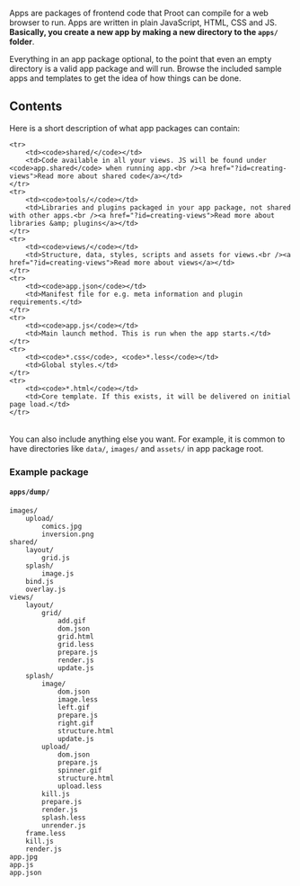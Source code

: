 
Apps are packages of frontend code that Proot can compile for a web browser to run. Apps are written in plain JavaScript, HTML, CSS and JS. **Basically, you create a new app by making a new directory to the `apps/` folder**.

Everything in an app package optional, to the point that even an empty directory is a valid app package and will run. Browse the included sample apps and templates to get the idea of how things can be done.



## Contents

Here is a short description of what app packages can contain:

<table>

	<tr>
		<td><code>shared/</code></td>
		<td>Code available in all your views. JS will be found under <code>app.shared</code> when running app.<br /><a href="?id=creating-views">Read more about shared code</a></td>
	</tr>
	<tr>
		<td><code>tools/</code></td>
		<td>Libraries and plugins packaged in your app package, not shared with other apps.<br /><a href="?id=creating-views">Read more about libraries &amp; plugins</a></td>
	</tr>
	<tr>
		<td><code>views/</code></td>
		<td>Structure, data, styles, scripts and assets for views.<br /><a href="?id=creating-views">Read more about views</a></td>
	</tr>
	<tr>
		<td><code>app.json</code></td>
		<td>Manifest file for e.g. meta information and plugin requirements.</td>
	</tr>
	<tr>
		<td><code>app.js</code></td>
		<td>Main launch method. This is run when the app starts.</td>
	</tr>
	<tr>
		<td><code>*.css</code>, <code>*.less</code></td>
		<td>Global styles.</td>
	</tr>
	<tr>
		<td><code>*.html</code></td>
		<td>Core template. If this exists, it will be delivered on initial page load.</td>
	</tr>

</table>

You can also include anything else you want. For example, it is common to have directories like `data/`, `images/` and `assets/` in app package root.



### Example package

#### `apps/dump/`

	images/
		upload/
			comics.jpg
			inversion.png
	shared/
		layout/
			grid.js
		splash/
			image.js
		bind.js
		overlay.js
	views/
		layout/
			grid/
				add.gif
				dom.json
				grid.html
				grid.less
				prepare.js
				render.js
				update.js
		splash/
			image/
				dom.json
				image.less
				left.gif
				prepare.js
				right.gif
				structure.html
				update.js
			upload/
				dom.json
				prepare.js
				spinner.gif
				structure.html
				upload.less
			kill.js
			prepare.js
			render.js
			splash.less
			unrender.js
		frame.less
		kill.js
		render.js
	app.jpg
	app.js
	app.json
